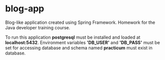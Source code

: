# blog-app
Blog-like application created using Spring Framework. Homework for the Java developer training course.

To run this application **postgresql** must be installed and loaded at **localhost:5432**.
Environment variables **'DB_USER'** and **'DB_PASS'** must be set for accessing database and schema named **practicum** must exist in database.